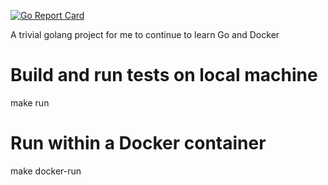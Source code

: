 [![Go Report Card](http://goreportcard.com/badge/spohnan/ws-test-01)](http://goreportcard.com/report/spohnan/ws-test-01)

A trivial golang project for me to continue to learn Go and Docker

# Build and run tests on local machine
make run

# Run within a Docker container
make docker-run
